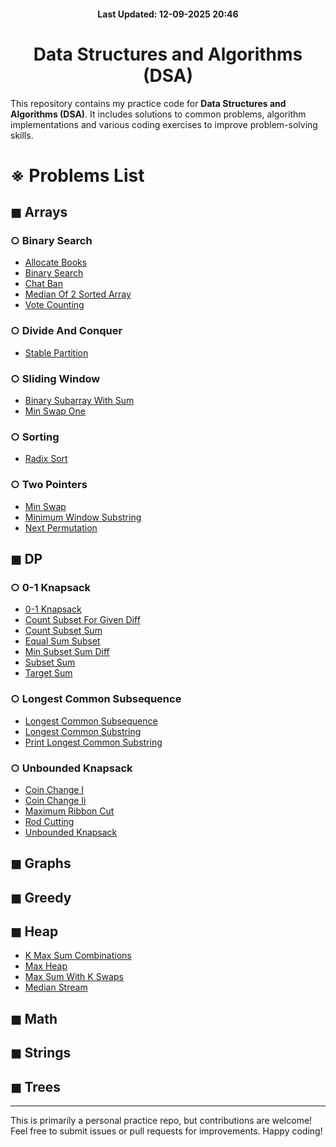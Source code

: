 <h4 align="center"> Last Updated: 12-09-2025 20:46</h4>

<h1 align="center">Data Structures and Algorithms (DSA)</h1>

This repository contains my practice code for **Data Structures and Algorithms (DSA)**. It includes solutions to common problems, algorithm implementations and various coding exercises to improve problem-solving skills.

# ※ Problems List

## $\blacksquare$ Arrays


### $\bigcirc$ Binary Search

- [Allocate Books](Arrays/Binary_Search/allocate_books.cpp)
- [Binary Search](Arrays/Binary_Search/binary_search.cpp)
- [Chat Ban](Arrays/Binary_Search/chat_ban.cpp)
- [Median Of 2 Sorted Array](Arrays/Binary_Search/median_of_2_sorted_array.cpp)
- [Vote Counting](Arrays/Binary_Search/vote_counting.cpp)

### $\bigcirc$ Divide And Conquer

- [Stable Partition](Arrays/Divide_And_Conquer/stable_partition.cpp)

### $\bigcirc$ Sliding Window

- [Binary Subarray With Sum](Arrays/Sliding_Window/binary_subarray_with_sum.cpp)
- [Min Swap One](Arrays/Sliding_Window/min_swap_one.cpp)

### $\bigcirc$ Sorting

- [Radix Sort](Arrays/Sorting/radix_sort.cpp)

### $\bigcirc$ Two Pointers

- [Min Swap](Arrays/Two_Pointers/min_swap.cpp)
- [Minimum Window Substring](Arrays/Two_Pointers/minimum_window_substring.cpp)
- [Next Permutation](Arrays/Two_Pointers/next_permutation.cpp)

## $\blacksquare$ DP


### $\bigcirc$ 0-1 Knapsack

- [0-1 Knapsack](DP/0-1_Knapsack/0-1_knapsack.cpp)
- [Count Subset For Given Diff](DP/0-1_Knapsack/count_subset_for_given_diff.cpp)
- [Count Subset Sum](DP/0-1_Knapsack/count_subset_sum.cpp)
- [Equal Sum Subset](DP/0-1_Knapsack/equal_sum_subset.cpp)
- [Min Subset Sum Diff](DP/0-1_Knapsack/min_subset_sum_diff.cpp)
- [Subset Sum](DP/0-1_Knapsack/subset_sum.cpp)
- [Target Sum](DP/0-1_Knapsack/target_sum.cpp)

### $\bigcirc$ Longest Common Subsequence

- [Longest Common Subsequence](DP/Longest_Common_Subsequence/longest_common_subsequence.cpp)
- [Longest Common Substring](DP/Longest_Common_Subsequence/longest_common_substring.cpp)
- [Print Longest Common Substring](DP/Longest_Common_Subsequence/print_longest_common_substring.cpp)

### $\bigcirc$ Unbounded Knapsack

- [Coin Change I](DP/Unbounded_Knapsack/coin_change_i.cpp)
- [Coin Change Ii](DP/Unbounded_Knapsack/coin_change_ii.cpp)
- [Maximum Ribbon Cut](DP/Unbounded_Knapsack/maximum_ribbon_cut.cpp)
- [Rod Cutting](DP/Unbounded_Knapsack/rod_cutting.cpp)
- [Unbounded Knapsack](DP/Unbounded_Knapsack/unbounded_knapsack.cpp)

## $\blacksquare$ Graphs


## $\blacksquare$ Greedy


## $\blacksquare$ Heap

- [K Max Sum Combinations](Heap/k_max_sum_combinations.cpp)
- [Max Heap](Heap/max_heap.cpp)
- [Max Sum With K Swaps](Heap/max_sum_with_k_swaps.cpp)
- [Median Stream](Heap/median_stream.cpp)

## $\blacksquare$ Math


## $\blacksquare$ Strings


## $\blacksquare$ Trees

---

This is primarily a personal practice repo, but contributions are welcome! Feel free to submit issues or pull requests for improvements. Happy coding!
